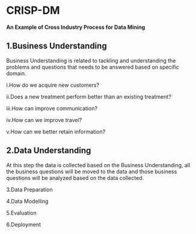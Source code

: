 # CRISP-DM

**An Example of Cross Industry Process for Data Mining**

<h2>1.Business Understanding</h2> 

Business Understanding is related to tackling and understanding the problems and questions that needs to be answered based on specific domain.

i.How do we acquire new customers?

ii.Does a new treatment perform better than an existing treatment?

iii.How can improve communication?

iv.How can we improve travel?

v.How can we better retain information?

<h2>2.Data Understanding</h2>

At this step the data is collected based on the Business Understanding, all the business questions will be moved to the data and those business questions will be analyzed based on the data collected.


3.Data Preparation

4.Data Modelling

5.Evaluation

6.Deployment
